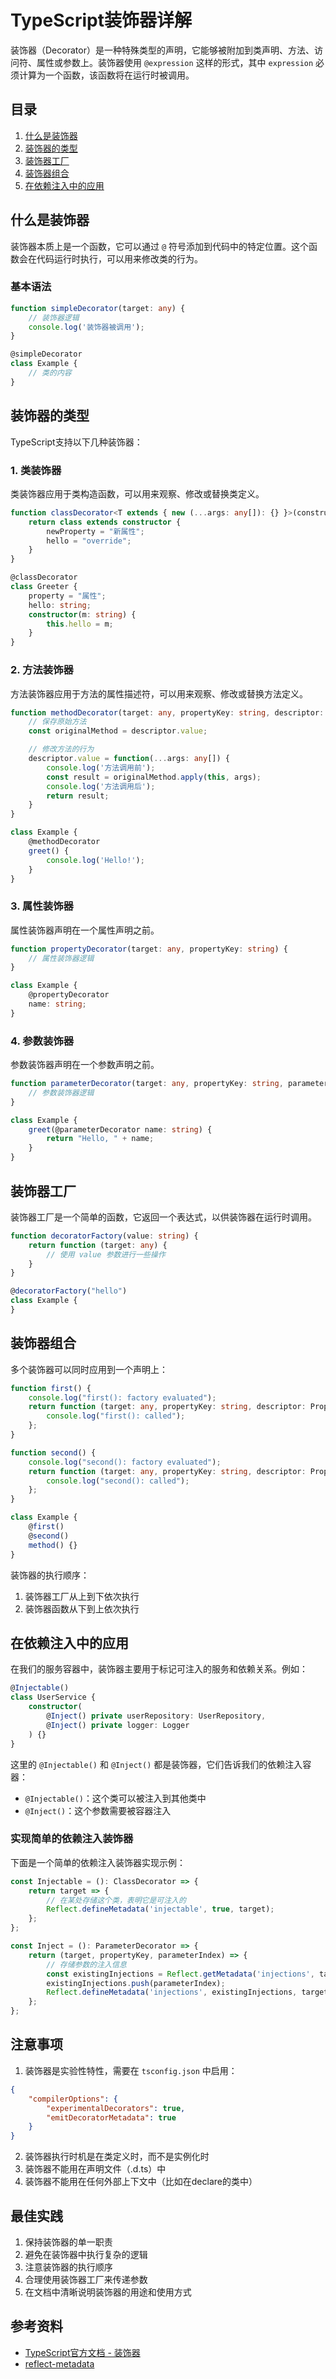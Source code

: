 # TypeScript装饰器详解

装饰器（Decorator）是一种特殊类型的声明，它能够被附加到类声明、方法、访问符、属性或参数上。装饰器使用 `@expression` 这样的形式，其中 `expression` 必须计算为一个函数，该函数将在运行时被调用。

## 目录
1. [什么是装饰器](#什么是装饰器)
2. [装饰器的类型](#装饰器的类型)
3. [装饰器工厂](#装饰器工厂)
4. [装饰器组合](#装饰器组合)
5. [在依赖注入中的应用](#在依赖注入中的应用)

## 什么是装饰器

装饰器本质上是一个函数，它可以通过 `@` 符号添加到代码中的特定位置。这个函数会在代码运行时执行，可以用来修改类的行为。

### 基本语法

```typescript
function simpleDecorator(target: any) {
    // 装饰器逻辑
    console.log('装饰器被调用');
}

@simpleDecorator
class Example {
    // 类的内容
}
```

## 装饰器的类型

TypeScript支持以下几种装饰器：

### 1. 类装饰器

类装饰器应用于类构造函数，可以用来观察、修改或替换类定义。

```typescript
function classDecorator<T extends { new (...args: any[]): {} }>(constructor: T) {
    return class extends constructor {
        newProperty = "新属性";
        hello = "override";
    }
}

@classDecorator
class Greeter {
    property = "属性";
    hello: string;
    constructor(m: string) {
        this.hello = m;
    }
}
```

### 2. 方法装饰器

方法装饰器应用于方法的属性描述符，可以用来观察、修改或替换方法定义。

```typescript
function methodDecorator(target: any, propertyKey: string, descriptor: PropertyDescriptor) {
    // 保存原始方法
    const originalMethod = descriptor.value;

    // 修改方法的行为
    descriptor.value = function(...args: any[]) {
        console.log('方法调用前');
        const result = originalMethod.apply(this, args);
        console.log('方法调用后');
        return result;
    }
}

class Example {
    @methodDecorator
    greet() {
        console.log('Hello!');
    }
}
```

### 3. 属性装饰器

属性装饰器声明在一个属性声明之前。

```typescript
function propertyDecorator(target: any, propertyKey: string) {
    // 属性装饰器逻辑
}

class Example {
    @propertyDecorator
    name: string;
}
```

### 4. 参数装饰器

参数装饰器声明在一个参数声明之前。

```typescript
function parameterDecorator(target: any, propertyKey: string, parameterIndex: number) {
    // 参数装饰器逻辑
}

class Example {
    greet(@parameterDecorator name: string) {
        return "Hello, " + name;
    }
}
```

## 装饰器工厂

装饰器工厂是一个简单的函数，它返回一个表达式，以供装饰器在运行时调用。

```typescript
function decoratorFactory(value: string) {
    return function (target: any) {
        // 使用 value 参数进行一些操作
    }
}

@decoratorFactory("hello")
class Example {
}
```

## 装饰器组合

多个装饰器可以同时应用到一个声明上：

```typescript
function first() {
    console.log("first(): factory evaluated");
    return function (target: any, propertyKey: string, descriptor: PropertyDescriptor) {
        console.log("first(): called");
    };
}

function second() {
    console.log("second(): factory evaluated");
    return function (target: any, propertyKey: string, descriptor: PropertyDescriptor) {
        console.log("second(): called");
    };
}

class Example {
    @first()
    @second()
    method() {}
}
```

装饰器的执行顺序：
1. 装饰器工厂从上到下依次执行
2. 装饰器函数从下到上依次执行

## 在依赖注入中的应用

在我们的服务容器中，装饰器主要用于标记可注入的服务和依赖关系。例如：

```typescript
@Injectable()
class UserService {
    constructor(
        @Inject() private userRepository: UserRepository,
        @Inject() private logger: Logger
    ) {}
}
```

这里的 `@Injectable()` 和 `@Inject()` 都是装饰器，它们告诉我们的依赖注入容器：

- `@Injectable()`：这个类可以被注入到其他类中
- `@Inject()`：这个参数需要被容器注入

### 实现简单的依赖注入装饰器

下面是一个简单的依赖注入装饰器实现示例：

```typescript
const Injectable = (): ClassDecorator => {
    return target => {
        // 在某处存储这个类，表明它是可注入的
        Reflect.defineMetadata('injectable', true, target);
    };
};

const Inject = (): ParameterDecorator => {
    return (target, propertyKey, parameterIndex) => {
        // 存储参数的注入信息
        const existingInjections = Reflect.getMetadata('injections', target) || [];
        existingInjections.push(parameterIndex);
        Reflect.defineMetadata('injections', existingInjections, target);
    };
};
```

## 注意事项

1. 装饰器是实验性特性，需要在 `tsconfig.json` 中启用：
```json
{
    "compilerOptions": {
        "experimentalDecorators": true,
        "emitDecoratorMetadata": true
    }
}
```

2. 装饰器执行时机是在类定义时，而不是实例化时
3. 装饰器不能用在声明文件（.d.ts）中
4. 装饰器不能用在任何外部上下文中（比如在declare的类中）

## 最佳实践

1. 保持装饰器的单一职责
2. 避免在装饰器中执行复杂的逻辑
3. 注意装饰器的执行顺序
4. 合理使用装饰器工厂来传递参数
5. 在文档中清晰说明装饰器的用途和使用方式

## 参考资料

- [TypeScript官方文档 - 装饰器](https://www.typescriptlang.org/docs/handbook/decorators.html)
- [reflect-metadata](https://github.com/rbuckton/reflect-metadata) 
